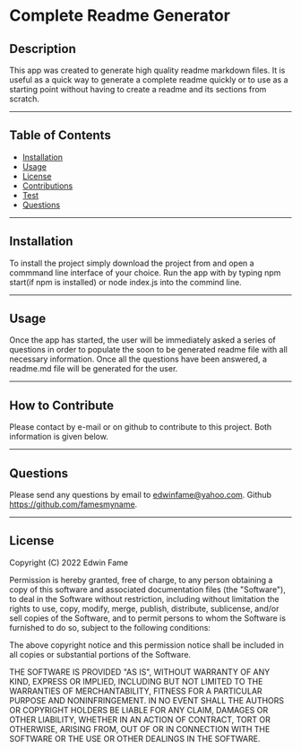 # Complete Readme Generator
  
  ## Description
  
  This app was created to generate high quality readme markdown files. It is useful as a quick way to generate a complete readme quickly or to use as a starting point without having to create a readme and its sections from scratch.

  ---
  ## Table of Contents 
  
  - [Installation](#installation)
  - [Usage](#usage)
  - [License](#license)
  - [Contributions](#contributions)
  - [Test](#test)
  - [Questions](#questions)

  ---
  ## Installation
  To install the project simply download the project from and open a commmand line interface of your choice. Run the app with by typing npm start(if npm is installed) or node index.js into the commind line.

  ---
  ## Usage
  Once the app has started, the user will be immediately asked a series of questions in order to populate the soon to be generated readme file with all necessary information. Once all the questions have been answered, a readme.md file will be generated for the user.


  ---
  ## How to Contribute
  Please contact by e-mail or on github to contribute to this project. Both information is given below.

  ---
  ## Questions 

  Please send any questions by email to edwinfame@yahoo.com.
  Github https://github.com/famesmyname.

  ---
  ## License
  
  Copyright (C) 2022  Edwin Fame

  Permission is hereby granted, free of charge, to any person obtaining a copy
of this software and associated documentation files (the "Software"), to deal
in the Software without restriction, including without limitation the rights
to use, copy, modify, merge, publish, distribute, sublicense, and/or sell
copies of the Software, and to permit persons to whom the Software is
furnished to do so, subject to the following conditions:

The above copyright notice and this permission notice shall be included in all
copies or substantial portions of the Software.

THE SOFTWARE IS PROVIDED "AS IS", WITHOUT WARRANTY OF ANY KIND, EXPRESS OR
IMPLIED, INCLUDING BUT NOT LIMITED TO THE WARRANTIES OF MERCHANTABILITY,
FITNESS FOR A PARTICULAR PURPOSE AND NONINFRINGEMENT. IN NO EVENT SHALL THE
AUTHORS OR COPYRIGHT HOLDERS BE LIABLE FOR ANY CLAIM, DAMAGES OR OTHER
LIABILITY, WHETHER IN AN ACTION OF CONTRACT, TORT OR OTHERWISE, ARISING FROM,
OUT OF OR IN CONNECTION WITH THE SOFTWARE OR THE USE OR OTHER DEALINGS IN THE
SOFTWARE.
  
